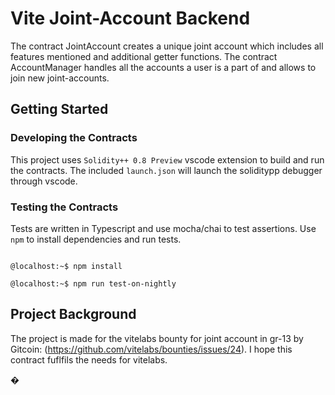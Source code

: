 # Vite Joint-Account Backend

The contract JointAccount creates a unique joint account which includes all features mentioned and additional getter functions.
The contract AccountManager handles all the accounts a user is a part of and allows to join new joint-accounts.


## Getting Started


### Developing the Contracts


This project uses `Solidity++ 0.8 Preview` vscode extension to build and run the contracts. The included `launch.json` will launch the soliditypp debugger through vscode.


### Testing the Contracts


Tests are written in Typescript and use mocha/chai to test assertions. Use `npm` to install dependencies and run tests.


```console

@localhost:~$ npm install

@localhost:~$ npm run test-on-nightly

```


## Project Background


The project is made for the vitelabs bounty for joint account in gr-13 by Gitcoin: (https://github.com/vitelabs/bounties/issues/24).
I hope this contract fuflfils the needs for vitelabs.

�
